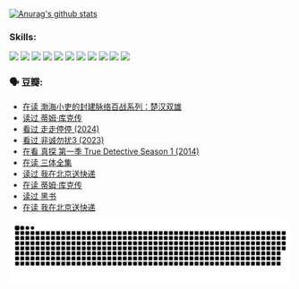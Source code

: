 
[![Anurag's github stats](https://github-readme-stats.vercel.app/api?username=w940853815)](https://github.com/anuraghazra/github-readme-stats)

### Skills:

<code><img height="32" src="https://cdn.jsdelivr.net/npm/simple-icons@v5/icons/python.svg"></code>
<code><img height="32" src="https://cdn.jsdelivr.net/npm/simple-icons@v5/icons/javascript.svg"></code>
<code><img height="32" src="https://cdn.jsdelivr.net/npm/simple-icons@v5/icons/django.svg"></code>
<code><img height="32" src="https://cdn.jsdelivr.net/npm/simple-icons@v5/icons/flask.svg"></code>
<code><img height="32" src="https://cdn.jsdelivr.net/npm/simple-icons@v5/icons/vuetify.svg"></code>
<code><img height="32" src="https://cdn.jsdelivr.net/npm/simple-icons@v5/icons/git.svg"></code>
<code><img height="32" src="https://cdn.jsdelivr.net/npm/simple-icons@v5/icons/docker.svg"></code>
<code><img height="32" src="https://cdn.jsdelivr.net/npm/simple-icons@v5/icons/postgresql.svg"></code>
<code><img height="32" src="https://cdn.jsdelivr.net/npm/simple-icons@v5/icons/elasticsearch.svg"></code>
<code><img height="32" src="https://cdn.jsdelivr.net/npm/simple-icons@v5/icons/macos.svg"></code>
<code><img height="32" src="https://cdn.jsdelivr.net/npm/simple-icons@v5/icons/linux.svg"></code>

### 🗣 豆瓣:

<!-- DOUBAN-ACTIVITIES:START -->
- [在读 渤海小吏的封建脉络百战系列：楚汉双雄](https://www.douban.com/people/136069238/status/4700950146/?_i=25885064)
- [读过 蒂姆·库克传](https://www.douban.com/people/136069238/status/4700949869/?_i=25885064)
- [看过 走走停停‎ (2024)](https://www.douban.com/people/136069238/status/4684430230/?_i=25885064)
- [看过 非诚勿扰3‎ (2023)](https://www.douban.com/people/136069238/status/4676324100/?_i=25885064)
- [在看 真探 第一季 True Detective Season 1‎ (2014)](https://www.douban.com/people/136069238/status/4673382852/?_i=25885064)
- [在读 三体全集](https://www.douban.com/people/136069238/status/4672842521/?_i=25885064)
- [读过 我在北京送快递](https://www.douban.com/people/136069238/status/4672842036/?_i=25885064)
- [在读 蒂姆·库克传](https://www.douban.com/people/136069238/status/4663517053/?_i=25885064)
- [读过 黑书](https://www.douban.com/people/136069238/status/4663516022/?_i=25885064)
- [在读 我在北京送快递](https://www.douban.com/people/136069238/status/4658098365/?_i=25885064)
<!-- DOUBAN-ACTIVITIES:END -->


![Snake animation](https://raw.githubusercontent.com/w940853815/w940853815/output/github-contribution-grid-snake.svg)

<!--
**w940853815/w940853815** is a ✨ _special_ ✨ repository because its `README.md` (this file) appears on your GitHub profile.

Here are some ideas to get you started:

- 🔭 I’m currently working on ...
- 🌱 I’m currently learning ...
- 👯 I’m looking to collaborate on ...
- 🤔 I’m looking for help with ...
- 💬 Ask me about ...
- 📫 How to reach me: ...
- 😄 Pronouns: ...
- ⚡ Fun fact: ...
-->
